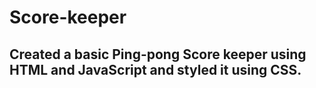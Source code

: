 # Score-keeper

## Created a basic Ping-pong Score keeper using HTML and JavaScript and styled it using CSS.  
